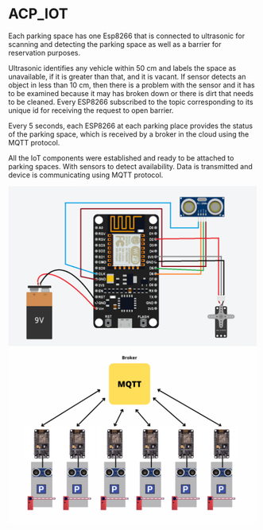 # ACP_IOT

Each parking space has one Esp8266 that is connected to ultrasonic for scanning and detecting the parking space as well as a barrier for reservation purposes. 

Ultrasonic identifies any vehicle within 50 cm and labels the space as unavailable, if it is greater than that, and it is vacant. If sensor detects an object in less than 10 cm, then there is a problem with the sensor and it has to be examined because it may has broken down or there is dirt that needs to be cleaned. Every ESP8266 subscribed to the topic corresponding to its unique id for receiving the request to open barrier.

Every 5 seconds, each ESP8266 at each parking place provides the status of the parking space, which is received by a broker in the cloud using the MQTT protocol.

All the IoT components were established and ready to be attached to parking spaces. With sensors to detect availability. Data is transmitted and device is communicating using MQTT protocol.

<img src="./img/comps.png" width="500" />

<img src="./img/arch.png" width="500" />
